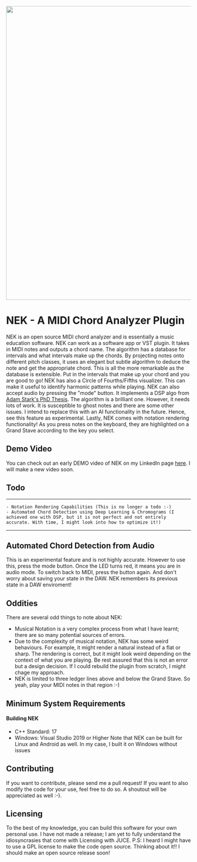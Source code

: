 <img src="./nek.svg" width="800" />


# NEK - A MIDI Chord Analyzer Plugin
NEK is an open source MIDI chord analyzer and is essentially a music education software. NEK can work as a software app or VST plugin. It takes in MIDI notes and outputs a chord name. The algorithm has a database for intervals and what intervals make up the chords. By projecting notes onto different pitch classes, it uses an elegant but subtle algorithm to deduce the note and get the appropriate chord. This is all the more remarkable as the database is extensible. Put in the intervals that make up your chord and you are good to go! NEK has also a Circle of Fourths/Fifths visualizer. This can make it useful to identify harmonic patterns while playing. NEK can also accept audio by pressing the "mode" button. It implements a DSP algo from [Adam Stark's PhD Thesis](https://github.com/adamstark/Chord-Detector-and-Chromagram). The algorithm is a brilliant one. However, it needs lots of work. It is susceptible to ghost notes and there are some other issues. I intend to replace this with an AI functionality in the future. Hence, see this feature as experimental.  Lastly, NEK comes with notation rendering functionality! As you press notes on the keyboard, they are highlighted on a Grand Stave according to the key you select. 

## Demo Video
You can check out an early DEMO video of NEK on my LinkedIn page [here](https://www.linkedin.com/posts/chukwuemeka-nkama-0203611b2_recently-i-needed-a-chord-analyzer-plugin-activity-7230562767424917504-Ct0K). I will make a new video soon.

## Todo
---
```
- Notation Rendering Capabilities (This is no longer a todo :-)
- Automated Chord Detection using Deep Learning & Chromograms (I achieved one with DSP, but it is not perfect and not entirely accurate. With time, I might look into how to optimize it!)
```
---

## Automated Chord Detection from Audio
This is an experimental feature and is not highly accurate. However to use this, press the mode button. Once the LED turns red, it means you are in audio mode. To switch back to MIDI, press the button again. And don't worry about saving your state in the DAW. NEK remembers its previous state in a DAW enviroment!

## Oddities
There are several odd things to note about NEK:
- Musical Notation is a very complex process from what I have learnt; there are so many potential sources of errors.
- Due to the complexity of musical notation, NEK has some weird behaviours. For example, it might render a natural instead of a flat or sharp. The rendering is correct, but it might look weird depending on the context of what you are playing. Be rest assured that this is not an error but a design decision. If I could rebuild the plugin from scratch, I might chage my approach.
- NEK is limited to three ledger lines above and below the Grand Stave. So yeah, play your MIDI notes in that region :-)

## Minimum System Requirements
#### Building NEK
- C++ Standard: 17
- Windows: Visual Studio 2019 or Higher
Note that NEK can be built for Linux and Android as well. In my case, I built it on Windows without issues


## Contributing
If you want to contribute, please send me a pull request! If you want to also modify the code for your use, feel free to do so. A shoutout will be appreciated as well :-).

## Licensing
To the best of my knowledge, you can build this software for your own personal use. I have not made a release; I am yet to fully understand the idiosyncrasies that come with Licensing with JUCE. P.S: I heard I might have to use a GPL license to make the code open source. Thinking about it!! I should make an open source release soon!
